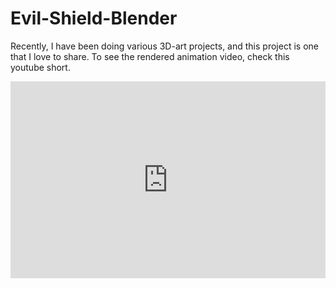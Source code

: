 # Evil-Shield-Blender
Recently, I have been doing various 3D-art projects, and this project is one that I love to share. To see the rendered animation video, check this youtube short.

<iframe width="100%" height="315" src="https://www.youtube.com/embed/videoseries?si=BRA8DV7g2vzNebAs&amp;list=PLyTPEjMx4omEY4nvkAsBnCAHftLgNFnJk" title="YouTube video player" frameborder="0" allow="accelerometer; autoplay; clipboard-write; encrypted-media; gyroscope; picture-in-picture; web-share" allowfullscreen></iframe>